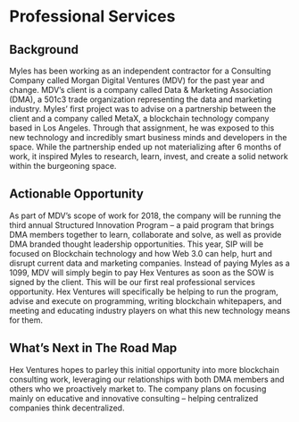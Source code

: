 # Professional Services

## Background

Myles has been working as an independent contractor for a Consulting Company called Morgan Digital Ventures (MDV) for the past year and change. MDV’s client is a company called Data & Marketing Association (DMA), a 501c3 trade organization representing the data and marketing industry. Myles’ first project was to advise on a partnership between the client and a company called MetaX, a blockchain technology company based in Los Angeles. Through that assignment, he was exposed to this new technology and incredibly smart business minds and developers in the space. While the partnership ended up not materializing after 6 months of work, it inspired Myles to research, learn, invest, and create a solid network within the burgeoning space.

## Actionable Opportunity

As part of MDV’s scope of work for 2018, the company will be running the third annual Structured Innovation Program – a paid program that brings DMA members together to learn, collaborate and solve, as well as provide DMA branded thought leadership opportunities. This year, SIP will be focused on Blockchain technology and how Web 3.0 can help, hurt and disrupt current data and marketing companies. Instead of paying Myles as a 1099, MDV will simply begin to pay Hex Ventures as soon as the SOW is signed by the client. This will be our first real professional services opportunity. Hex Ventures will specifically be helping to run the program, advise and execute on programming, writing blockchain whitepapers, and meeting and educating industry players on what this new technology means for them.

## What’s Next in The Road Map

Hex Ventures hopes to parley this initial opportunity into more blockchain consulting work, leveraging our relationships with both DMA members and others who we proactively market to. The company plans on focusing mainly on educative and innovative consulting – helping centralized companies think decentralized. 
